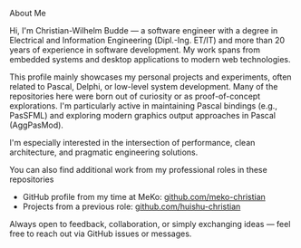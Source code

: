 About Me

Hi, I'm Christian-Wilhelm Budde — a software engineer with a degree in Electrical and Information Engineering (Dipl.-Ing. ET/IT) and more than 20 years of experience in software development. My work spans from embedded systems and desktop applications to modern web technologies.

This profile mainly showcases my personal projects and experiments, often related to Pascal, Delphi, or low-level system development. Many of the repositories here were born out of curiosity or as proof-of-concept explorations. I'm particularly active in maintaining Pascal bindings (e.g., PasSFML) and exploring modern graphics output approaches in Pascal (AggPasMod).

I'm especially interested in the intersection of performance, clean architecture, and pragmatic engineering solutions.

You can also find additional work from my professional roles in these repositories

- GitHub profile from my time at MeKo: [github.com/meko-christian](https://github.com/meko-christian)
- Projects from a previous role: [github.com/huishu-christian](https://github.com/huishu-christian)

Always open to feedback, collaboration, or simply exchanging ideas — feel free to reach out via GitHub issues or messages.
